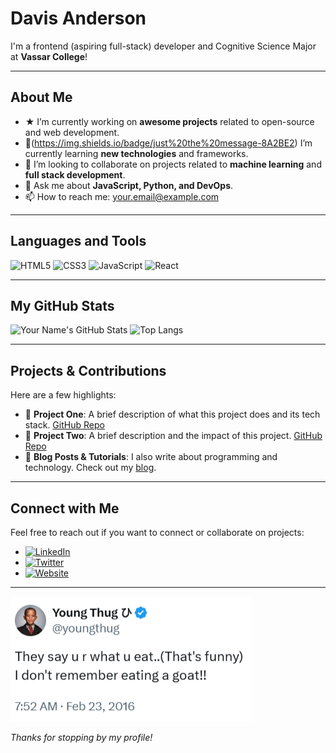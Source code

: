 <!-- Header / Hero Section -->
# Davis Anderson
I'm a frontend (aspiring full-stack) developer and Cognitive Science Major at **Vassar College**!

---

<!-- About Me Section -->
## About Me
- ★ I’m currently working on **awesome projects** related to open-source and web development.
- 🌱(https://img.shields.io/badge/just%20the%20message-8A2BE2) I’m currently learning **new technologies** and frameworks.
- 👯 I’m looking to collaborate on projects related to **machine learning** and **full stack development**.
- 💬 Ask me about **JavaScript, Python, and DevOps**.
- 📫 How to reach me: [your.email@example.com](mailto:your.email@example.com)

---

<!-- Languages & Tools Section -->
## Languages and Tools
![HTML5](https://img.shields.io/badge/HTML5-E34F26?style=for-the-badge&logo=html5&logoColor=white)
![CSS3](https://img.shields.io/badge/CSS3-1572B6?style=for-the-badge&logo=css3)
![JavaScript](https://img.shields.io/badge/JavaScript-F7DF1E?style=for-the-badge&logo=javascript&logoColor=black)
![React](https://img.shields.io/badge/React-61DAFB?style=for-the-badge&logo=react&logoColor=black)

---

<!-- GitHub Stats Section -->
## My GitHub Stats
<!-- You can use GitHub Readme Stats to show off your coding stats -->
![Your Name's GitHub Stats](https://github-readme-stats.vercel.app/api?username=davisanderson11&show_icons=true&theme=radical)
![Top Langs](https://github-readme-stats.vercel.app/api/top-langs/?username=davisanderson11&layout=compact&theme=radical)

---

<!-- Projects Section -->
## Projects & Contributions
Here are a few highlights:
- 🔧 **Project One**: A brief description of what this project does and its tech stack. [GitHub Repo](https://github.com/yourusername/project-one)
- 🌟 **Project Two**: A brief description and the impact of this project. [GitHub Repo](https://github.com/yourusername/project-two)
- 📝 **Blog Posts & Tutorials**: I also write about programming and technology. Check out my [blog](https://yourblog.com).

---

<!-- Contact Section -->
## Connect with Me
Feel free to reach out if you want to connect or collaborate on projects:

- [![LinkedIn](https://img.shields.io/badge/LinkedIn-0077B5?style=for-the-badge&logo=linkedin&logoColor=white)](https://www.linkedin.com/in/yourprofile)
- [![Twitter](https://img.shields.io/badge/Twitter-1DA1F2?style=for-the-badge&logo=twitter&logoColor=white)](https://twitter.com/yourprofile)
- [![Website](https://img.shields.io/badge/Portfolio-000000?style=for-the-badge&logo=about.me&logoColor=white)](https://www.andersd.org)

---

<!-- Footer Section -->
![Tweet by Young Thug](asset-quote.png)

*Thanks for stopping by my profile!*
